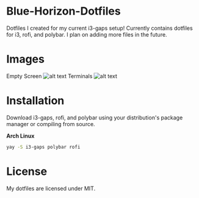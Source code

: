 # Blue-Horizon-Dotfiles
Dotfiles I created for my current i3-gaps setup! Currently contains dotfiles for i3, rofi, and polybar. I plan on adding more files in the future.

# Images
Empty Screen
![alt text](https://github.com/The-Evil-Dog/Blue-Horizon-Dotfiles/blob/master/screenshots/emptyScreen.png?raw=true)
Terminals
![alt text](https://github.com/The-Evil-Dog/Blue-Horizon-Dotfiles/blob/master/screenshots/terminals.png?raw=true)

# Installation
Download i3-gaps, rofi, and polybar using your distribution's package manager or compiling from source. 

**Arch Linux**
```bash
yay -S i3-gaps polybar rofi
```

# License
My dotfiles are licensed under MIT.
